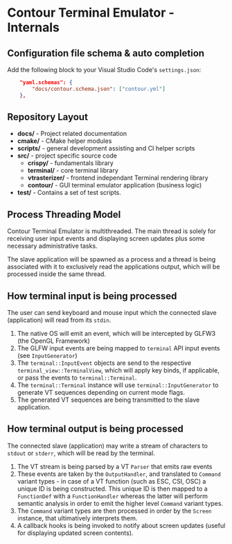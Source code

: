 # Contour Terminal Emulator - Internals

## Configuration file schema & auto completion

Add the following block to your Visual Studio Code's `settings.json`:

```json
    "yaml.schemas": {
        "docs/contour.schema.json": ["contour.yml"]
    },
```

## Repository Layout

* **docs/** - Project related documentation
* **cmake/** - CMake helper modules
* **scripts/** - general development assisting and CI helper scripts
* **src/** - project specific source code
  * **crispy/** - fundamentals library
  * **terminal/** - core terminal library
  * **vtrasterizer/** - frontend independant Terminal rendering library
  * **contour/** - GUI terminal emulator application (business logic)
* **test/** - Contains a set of test scripts.

## Process Threading Model

Contour Terminal Emulator is multithreaded.
The main thread is solely for receiving user input events and
displaying screen updates plus some necessary administrative tasks.

The slave application will be spawned as a process and a
thread is being associated with it to exclusively read the
applications output, which will be processed inside the same thread.

## How terminal input is being processed

The user can send keyboard and mouse input
which the connected slave (application) will read
from its `stdin`.

1. The native OS will emit an event, which will be intercepted by GLFW3 (the OpenGL Framework)
2. The GLFW input events are being mapped to `terminal` API input events (see `InputGenerator`)
3. The `terminal::InputEvent` objects are send to the respective `terminal_view::TerminalView`, which will apply key binds, if applicable, or pass the events to `terminal::Terminal`.
4. The `terminal::Terminal` instance will use `terminal::InputGenerator` to generate VT sequences depending on current mode flags.
5. The generated VT sequences are being transmitted to the slave application.

## How terminal output is being processed

The connected slave (application) may write a stream of characters to `stdout` or `stderr`,
which will be read by the terminal.

1. The VT stream is being parsed by a VT `Parser` that emits raw events
2. These events are taken by the `OutputHandler`, and translated to `Command` variant types - in case of a VT function (such as ESC, CSI, OSC) a unique ID is being constructed. This unique ID is then mapped to a `FunctionDef` with a `FunctionHandler` whereas the latter will perform semantic analysis in order to emit the higher level `Command` variant types.
3. The `Command` variant types are then processed in order by the `Screen` instance, that ultimatively interprets them.
4. A callback hooks is being invoked to notify about screen updates (useful for displaying updated screen contents).
